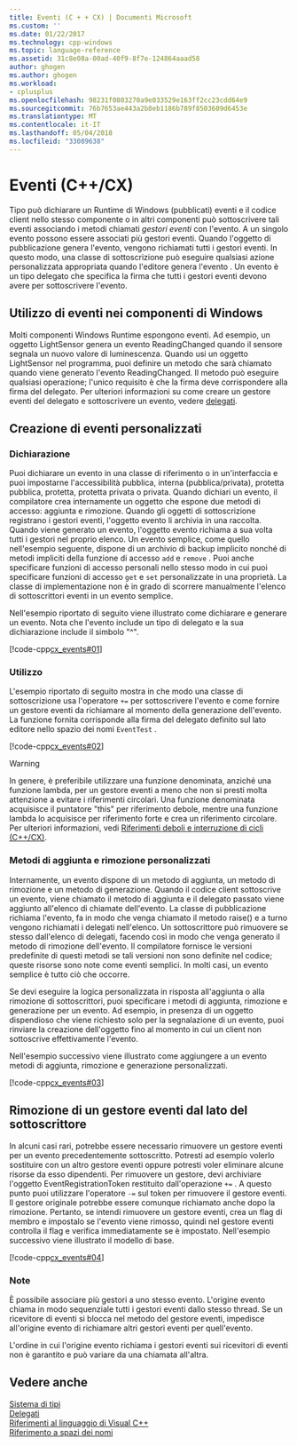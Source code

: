 ```yaml
---
title: Eventi (C + + CX) | Documenti Microsoft
ms.custom: ''
ms.date: 01/22/2017
ms.technology: cpp-windows
ms.topic: language-reference
ms.assetid: 31c8e08a-00ad-40f9-8f7e-124864aaad58
author: ghogen
ms.author: ghogen
ms.workload:
- cplusplus
ms.openlocfilehash: 98231f0803270a9e033529e163ff2cc23cdd64e9
ms.sourcegitcommit: 76b7653ae443a2b8eb1186b789f8503609d6453e
ms.translationtype: MT
ms.contentlocale: it-IT
ms.lasthandoff: 05/04/2018
ms.locfileid: "33089638"
---
```

# <a name="events-ccx"></a>Eventi (C++/CX)
Tipo può dichiarare un Runtime di Windows (pubblicati) eventi e il codice client nello stesso componente o in altri componenti può sottoscrivere tali eventi associando i metodi chiamati *gestori eventi* con l'evento. A un singolo evento possono essere associati più gestori eventi. Quando l'oggetto di pubblicazione genera l'evento, vengono richiamati tutti i gestori eventi. In questo modo, una classe di sottoscrizione può eseguire qualsiasi azione personalizzata appropriata quando l'editore genera l'evento . Un evento è un tipo delegato che specifica la firma che tutti i gestori eventi devono avere per sottoscrivere l'evento.  
  
## <a name="consuming-events-in-windows-components"></a>Utilizzo di eventi nei componenti di Windows  
 Molti componenti Windows Runtime espongono eventi. Ad esempio, un oggetto LightSensor genera un evento ReadingChanged quando il sensore segnala un nuovo valore di luminescenza. Quando usi un oggetto LightSensor nel programma, puoi definire un metodo che sarà chiamato quando viene generato l'evento ReadingChanged. Il metodo può eseguire qualsiasi operazione; l'unico requisito è che la firma deve corrispondere alla firma del delegato. Per ulteriori informazioni su come creare un gestore eventi del delegato e sottoscrivere un evento, vedere [delegati](../cppcx/delegates-c-cx.md).  
  
## <a name="creating-custom-events"></a>Creazione di eventi personalizzati  
  
### <a name="declaration"></a>Dichiarazione  
 Puoi dichiarare un evento in una classe di riferimento o in un'interfaccia e puoi impostarne l'accessibilità pubblica, interna (pubblica/privata), protetta pubblica, protetta, protetta privata o privata. Quando dichiari un evento, il compilatore crea internamente un oggetto che espone due metodi di accesso: aggiunta e rimozione. Quando gli oggetti di sottoscrizione registrano i gestori eventi, l'oggetto evento li archivia in una raccolta. Quando viene generato un evento, l'oggetto evento richiama a sua volta tutti i gestori nel proprio elenco. Un evento semplice, come quello nell'esempio seguente, dispone di un archivio di backup implicito nonché di metodi impliciti della funzione di accesso `add` e `remove` . Puoi anche specificare funzioni di accesso personali nello stesso modo in cui puoi specificare funzioni di accesso `get` e `set` personalizzate in una proprietà.  La classe di implementazione non è in grado di scorrere manualmente l'elenco di sottoscrittori eventi in un evento semplice.  
  
 Nell'esempio riportato di seguito viene illustrato come dichiarare e generare un evento. Nota che l'evento include un tipo di delegato e la sua dichiarazione include il simbolo "^".  
  
 [!code-cpp[cx_events#01](../cppcx/codesnippet/CPP/cx_events/class1.h#01)]  
  
### <a name="usage"></a>Utilizzo  
 L'esempio riportato di seguito mostra in che modo una classe di sottoscrizione usa l'operatore `+=` per sottoscrivere l'evento e come fornire un gestore eventi da richiamare al momento della generazione dell'evento. La funzione fornita corrisponde alla firma del delegato definito sul lato editore nello spazio dei nomi `EventTest` .  
  
 [!code-cpp[cx_events#02](../cppcx/codesnippet/CPP/eventsupportinvs/eventclientclass.h#02)]  
  
> [!WARNING]
>  In genere, è preferibile utilizzare una funzione denominata, anziché una funzione lambda, per un gestore eventi a meno che non si presti molta attenzione a evitare i riferimenti circolari. Una funzione denominata acquisisce il puntatore "this" per riferimento debole, mentre una funzione lambda lo acquisisce per riferimento forte e crea un riferimento circolare. Per ulteriori informazioni, vedi [Riferimenti deboli e interruzione di cicli (C++/CX)](../cppcx/weak-references-and-breaking-cycles-c-cx.md).  
  
### <a name="custom-add-and-remove-methods"></a>Metodi di aggiunta e rimozione personalizzati  
 Internamente, un evento dispone di un metodo di aggiunta, un metodo di rimozione e un metodo di generazione. Quando il codice client sottoscrive un evento, viene chiamato il metodo di aggiunta e il delegato passato viene aggiunto all'elenco di chiamate dell'evento. La classe di pubblicazione richiama l'evento, fa in modo che venga chiamato il metodo raise() e a turno vengono richiamati i delegati nell'elenco. Un sottoscrittore può rimuovere se stesso dall'elenco di delegati, facendo così in modo che venga generato il metodo di rimozione dell'evento. Il compilatore fornisce le versioni predefinite di questi metodi se tali versioni non sono definite nel codice; queste risorse sono note come eventi semplici. In molti casi, un evento semplice è tutto ciò che occorre.  
  
 Se devi eseguire la logica personalizzata in risposta all'aggiunta o alla rimozione di sottoscrittori, puoi specificare i metodi di aggiunta, rimozione e generazione per un evento. Ad esempio, in presenza di un oggetto dispendioso che viene richiesto solo per la segnalazione di un evento, puoi rinviare la creazione dell'oggetto fino al momento in cui un client non sottoscrive effettivamente l'evento.  
  
 Nell'esempio successivo viene illustrato come aggiungere a un evento metodi di aggiunta, rimozione e generazione personalizzati.  
  
 [!code-cpp[cx_events#03](../cppcx/codesnippet/CPP/cx_events/class1.h#03)]  
  
## <a name="removing-an-event-handler-from-the-subscriber-side"></a>Rimozione di un gestore eventi dal lato del sottoscrittore  
 In alcuni casi rari, potrebbe essere necessario rimuovere un gestore eventi per un evento precedentemente sottoscritto. Potresti ad esempio volerlo sostituire con un altro gestore eventi oppure potresti voler eliminare alcune risorse da esso dipendenti. Per rimuovere un gestore, devi archiviare l'oggetto EventRegistrationToken restituito dall'operazione `+=` . A questo punto puoi utilizzare l'operatore `-=` sul token per rimuovere il gestore eventi.  Il gestore originale potrebbe essere comunque richiamato anche dopo la rimozione. Pertanto, se intendi rimuovere un gestore eventi, crea un flag di membro e impostalo se l'evento viene rimosso, quindi nel gestore eventi controlla il flag e verifica immediatamente se è impostato. Nell'esempio successivo viene illustrato il modello di base.  
  
 [!code-cpp[cx_events#04](../cppcx/codesnippet/CPP/eventsupportinvs/eventclientclass.h#04)]  
  
### <a name="remarks"></a>Note  
 È possibile associare più gestori a uno stesso evento. L'origine evento chiama in modo sequenziale tutti i gestori eventi dallo stesso thread. Se un ricevitore di eventi si blocca nel metodo del gestore eventi, impedisce all'origine evento di richiamare altri gestori eventi per quell'evento.  
  
 L'ordine in cui l'origine evento richiama i gestori eventi sui ricevitori di eventi non è garantito e può variare da una chiamata all'altra.  
  
## <a name="see-also"></a>Vedere anche  
 [Sistema di tipi](../cppcx/type-system-c-cx.md)   
 [Delegati](../cppcx/delegates-c-cx.md)   
 [Riferimenti al linguaggio di Visual C++](../cppcx/visual-c-language-reference-c-cx.md)   
 [Riferimento a spazi dei nomi](../cppcx/namespaces-reference-c-cx.md)